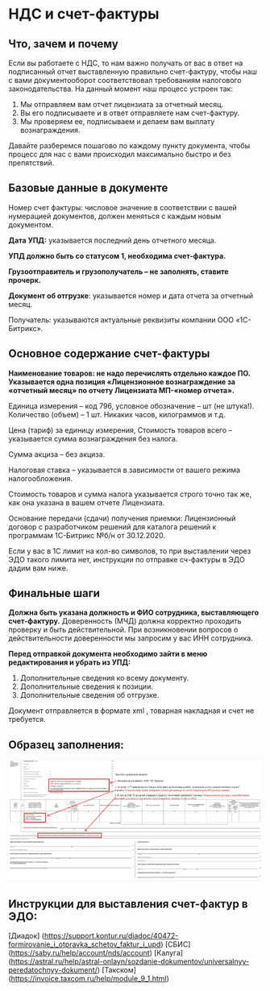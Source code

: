 # НДС и счет-фактуры

## Что, зачем и почему

Если вы работаете с НДС, то нам важно получать от вас в ответ на подписанный отчет выставленную правильно счет-фактуру, чтобы наш с вами документооборот соответствовал требованиям налогового законодательства. На данный момент наш процесс устроен так: 

1. Мы отправляем вам отчет лицензиата за отчетный месяц.
2. Вы его подписываете и в ответ отправляете нам счет-фактуру.
3. Мы проверяем ее, подписываем и делаем вам выплату вознаграждения.

Давайте разберемся пошагово по каждому пункту документа, чтобы процесс для нас с вами происходил максимально быстро и без препятствий.

## Базовые данные в документе

Номер счет фактуры: числовое значение в соответствии с вашей нумерацией документов, должен меняться с каждым новым документом.

**Дата УПД:** указывается последний день отчетного месяца.

**УПД должно быть со статусом 1, необходима счет-фактура.**

**Грузоотправитель и грузополучатель – не заполнять, ставите прочерк.**

**Документ об отгрузке**: указывается номер и дата отчета за отчетный месяц.

Получатель: указываются актуальные реквизиты компании ООО «1С-Битрикс».

## Основное содержание счет-фактуры

**Наименование товаров: не надо перечислять отдельно каждое ПО. Указывается одна позиция «Лицензионное вознаграждение за «отчетный месяц» по отчету Лицензиата МП-«номер отчета».**

Единица измерения – код 796, условное обозначение – шт (не штука!). Количество (объем) – 1 шт. Никаких часов, килограммов и т.д.

Цена (тариф) за единицу измерения, Стоимость товаров  всего  – указывается сумма вознаграждения без налога.

Сумма акциза – без акциза.

Налоговая ставка – указывается в зависимости от вашего режима налогообложения.

Стоимость товаров и сумма налога указывается строго точно так же, как она указана в вашем отчете Лицензиата.

Основание передачи (сдачи) получения приемки: Лицензионный договор с разработчиком решений для каталога решений к программам 1С-Битрикс №б/н от 30.12.2020.

Если у вас в 1С лимит на кол-во символов, то при выставлении через ЭДО такого лимита нет, инструкции по отправке сч-фактуры в ЭДО дадим вам ниже.

## Финальные шаги
 
**Должна быть указана должность и ФИО сотрудника, выставляющего счет-фактуру.** Доверенность (МЧД) должна корректно проходить проверку и быть действительной. При возникновении вопросов о действительности доверенности мы запросим у вас ИНН сотрудника.

**Перед отправкой документа необходимо зайти в меню редактирования и убрать из УПД:**

1. Дополнительные сведения ко всему документу.
2. Дополнительные сведения к позиции.
3. Дополнительные сведения об отгрузке.

Документ отправляется в формате xml , товарная накладная и счет не требуется.

## Образец заполнения:

![alt-текст](_images/sample.jpg)

## Инструкции для выставления счет-фактур в ЭДО:

[Диадок] (https://support.kontur.ru/diadoc/40472-formirovanie_i_otpravka_schetov_faktur_i_upd)
[СБИС] (https://saby.ru/help/account/nds/account) 
[Калуга] (https://astral.ru/help/astral-onlayn/sozdanie-dokumentov/universalnyy-peredatochnyy-dokument/)
[Такском] (https://invoice.taxcom.ru/help/module_9_1.html) 